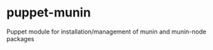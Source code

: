 puppet-munin
============

Puppet module for installation/management of munin and munin-node packages
